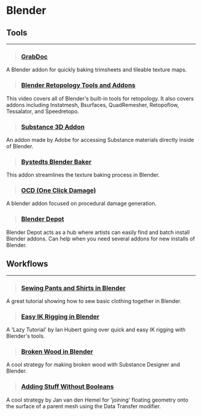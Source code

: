 # Blender

## Tools
___

> ### [GrabDoc](https://gumroad.com/l/grabdoc)
A Blender addon for quickly baking trimsheets and tileable texture maps.
<!-- -->


> ### [Blender Retopology Tools and Addons](https://www.youtube.com/watch?v=xWF49Zu-i-A)
This video covers all of Blender's built-in tools for retopology. It also covers addons including Instatmesh, Bsurfaces, QuadRemesher, Retopoflow, Tessalator, and Speedretopo.
<!-- -->


> ### [Substance 3D Addon](https://substance3d.adobe.com/magazine/the-substance-3d-add-on-for-blender-is-here/)
An addon made by Adobe for accessing Substance materials directly inside of Blender.
<!-- -->


> ### [Bystedts Blender Baker](https://3dbystedt.gumroad.com/l/JAqLT)
This addon streamlines the texture baking process in Blender.
<!-- -->


> ### [OCD (One Click Damage)](https://www.youtube.com/watch?v=N4Fjbesb_8g)
A blender addon focused on procedural damage generation.
<!-- -->


> ### [Blender Depot](https://blenderdepot.netlify.app/)
Blender Depot acts as a hub where artists can easily find and batch install Blender addons. Can help when you need several addons for new installs of Blender.
<!-- -->


## Workflows
___

> ### [Sewing Pants and Shirts in Blender](https://www.youtube.com/watch?v=HPz5gk_AT6w)
A great tutorial showing how to sew basic clothing together in Blender.
<!-- -->


> ### [Easy IK Rigging in Blender](https://www.youtube.com/watch?v=77RvfjaWvRQ)
A 'Lazy Tutorial' by Ian Hubert going over quick and easy IK rigging with Blender's tools.
<!-- -->


> ### [Broken Wood in Blender](https://www.youtube.com/watch?v=jBXgIkD9TXg)
A cool strategy for making broken wood with Substance Designer and Blender.
<!-- -->


> ### [Adding Stuff Without Booleans](https://twitter.com/JanvandenHemel/status/1446738389903024132?t=5sy1NPLQGII-DxeZC0-MlA&s=19)
A cool strategy by Jan van den Hemel for 'joining' floating geometry onto the surface of a parent mesh using the Data Transfer modifier.
<!-- -->


